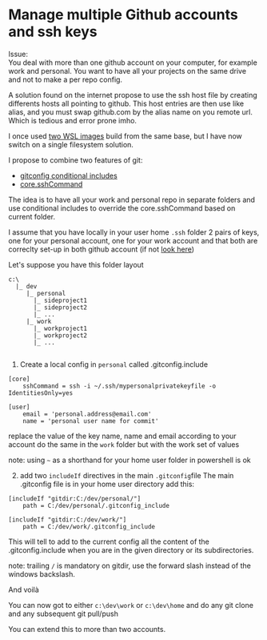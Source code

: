 # Manage multiple Github accounts and ssh keys

Issue:  
You deal with more than one github account on your computer, for example work and personal.
You want to have all your projects on the same drive and not to make a per repo config.

A solution found on the internet propose to use the ssh host file by creating differents hosts all pointing to github.
This host entries are then use like alias, and you must swap github.com by the alias name on you remote url. Which is tedious and error prone imho.

I once used [two WSL images](https://github.com/MathFrenchToast/mathfrenchtoast.github.io/blob/main/mutipleinstance-wsldistro.md) build from the same base, 
but I have now switch on a single filesystem solution.

I propose to combine two features of git:
- [gitconfig conditional includes](https://git-scm.com/docs/git-config#_conditional_includes)
- [core.sshCommand](https://git-scm.com/docs/git-config#Documentation/git-config.txt-coresshCommand) 

The idea is to have all your work and personal repo in separate folders and use conditional includes to override the core.sshCommand  based on current folder.

I assume that you have locally in your user home `.ssh` folder 2 pairs of keys, one for your personal account, one for your work account and that both are correclty set-up in both github account (if not [look here](https://docs.github.com/en/authentication/connecting-to-github-with-ssh/adding-a-new-ssh-key-to-your-github-account))

Let's suppose you have this folder layout
```
c:\
  |_ dev
     |_ personal
       |_ sideproject1
       |_ sideproject2
       |_ ...
     |_ work
       |_ workproject1
       |_ workproject2
       |_ ...
       
```

1. Create a local config in `personal` called .gitconfig.include

```
[core]
    sshCommand = ssh -i ~/.ssh/mypersonalprivatekeyfile -o IdentitiesOnly=yes

[user]
    email = 'personal.address@email.com'
    name = 'personal user name for commit'
```
 replace the value of the key name,  name and email according to your account
 do the same in the `work` folder but with the work set of values

note: using `~` as a shorthand for your home user folder in powershell is ok

2. add two `includeIf` directives in the main `.gitconfig`file
The main .gitconfig file is in your home user directory
add this:
```
[includeIf "gitdir:C:/dev/personal/"]
    path = C:/dev/personal/.gitconfig_include

[includeIf "gitdir:C:/dev/work/"]
    path = C:/dev/work/.gitconfig_include
```

This will tell to add to the current config all the content of the .gitconfig.include when you are in the given directory or its subdirectories.

note: trailing `/` is mandatory on gitdir, use the forward slash instead of the windows backslash.

And voilà

You can now got to either `c:\dev\work` or  `c:\dev\home`
and do any git clone
and any subsequent git pull/push 

You can extend this to more than two accounts.
